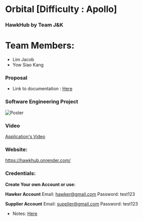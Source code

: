 # Orbital [Difficulty : Apollo]
### HawkHub by Team J&K
# Team Members:
* Lim Jacob
* Yow Siao Kang

### Proposal
* Link to documentation : [Here]([https://docs.google.com/document/d/1VQNtV1cnkjwhEdWeBjb4UvMrtX3jeXODyBoprtAoZ4M/edit#](https://drive.google.com/file/d/1uUjiZLWuep9u0Gwr5wBUskPbwOH_SPUa/view?usp=sharing))

### Software Engineering Project
![Poster](./images/Poster.jpg)
### Video
[Application's Video](https://drive.google.com/file/d/1-47e0UwQiMpwt80E0N7EjgsuDeLAsX1Z/view?usp=drive_link)
### Website:
https://hawkhub.onrender.com/ 

### Credentials:
**Create Your own Account or use:**

**Hawker Account**
Email: hawker@gmail.com 
Password: test123

**Supplier Account**
Email: supplier@gmail.com
Password: test123

* Notes: [Here](https://docs.google.com/document/d/1gsoSr1bp8Yv4Kp2hpzH0cBQwGF7ervddp7Yt3JCAKZ0/edit)
